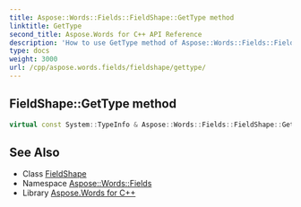 ```yaml
---
title: Aspose::Words::Fields::FieldShape::GetType method
linktitle: GetType
second_title: Aspose.Words for C++ API Reference
description: 'How to use GetType method of Aspose::Words::Fields::FieldShape class in C++.'
type: docs
weight: 3000
url: /cpp/aspose.words.fields/fieldshape/gettype/
---
```

## FieldShape::GetType method




```cpp
virtual const System::TypeInfo & Aspose::Words::Fields::FieldShape::GetType() const override
```

## See Also

* Class [FieldShape](../)
* Namespace [Aspose::Words::Fields](../../)
* Library [Aspose.Words for C++](../../../)
